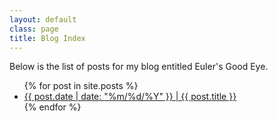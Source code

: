 ```yaml
---
layout: default
class: page
title: Blog Index
---
```


Below is the list of posts for my blog entitled Euler's Good Eye.

<ul>
  {% for post in site.posts %}
    <li>
      <a href="{{ post.url }}">{{ post.date | date: "%m/%d/%Y" }} | {{ post.title }}</a>
    </li>
  {% endfor %}
</ul>